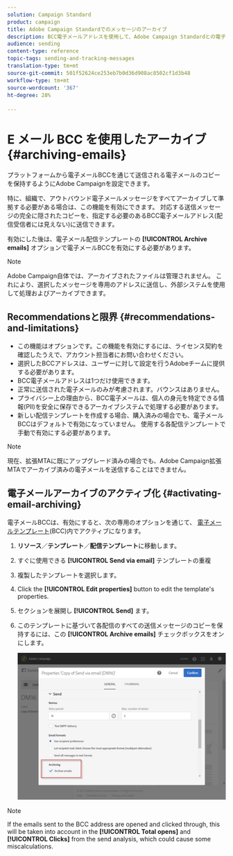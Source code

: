 ```yaml
---
solution: Campaign Standard
product: campaign
title: Adobe Campaign Standardでのメッセージのアーカイブ
description: BCC電子メールアドレスを使用して、Adobe Campaign Standardとの電子メールをアーカイブする方法を説明します。
audience: sending
content-type: reference
topic-tags: sending-and-tracking-messages
translation-type: tm+mt
source-git-commit: 501f52624ce253eb7b0d36d908ac8502cf1d3b48
workflow-type: tm+mt
source-wordcount: '367'
ht-degree: 28%

---
```



# E メール BCC を使用したアーカイブ{#archiving-emails}

プラットフォームから電子メールBCCを通じて送信される電子メールのコピーを保持するようにAdobe Campaignを設定できます。

特に、組織で、アウトバウンド電子メールメッセージをすべてアーカイブして準拠する必要がある場合は、この機能を有効にできます。 対応する送信メッセージの完全に隠されたコピーを、指定する必要のあるBCC電子メールアドレス(配信受信者には見えない)に送信できます。

有効にした後は、電子メール配信テンプレートの **[!UICONTROL Archive emails]** オプションで電子メールBCCを有効にする必要があります。

>[!NOTE]
>
>Adobe Campaign自体では、アーカイブされたファイルは管理されません。 これにより、選択したメッセージを専用のアドレスに送信し、外部システムを使用して処理およびアーカイブできます。

## Recommendationsと限界 {#recommendations-and-limitations}

* この機能はオプションです。この機能を有効にするには、ライセンス契約を確認したうえで、アカウント担当者にお問い合わせください。
* 選択したBCCアドレスは、ユーザーに対して設定を行うAdobeチームに提供する必要があります。
* BCC電子メールアドレスは1つだけ使用できます。
* 正常に送信された電子メールのみが考慮されます。バウンスはありません。
* プライバシー上の理由から、BCC電子メールは、個人の身元を特定できる情報(PII)を安全に保存できるアーカイブシステムで処理する必要があります。
* 新しい配信テンプレートを作成する場合、購入済みの場合でも、電子メールBCCはデフォルトで有効になっていません。 使用する各配信テンプレートで手動で有効にする必要があります。

>[!NOTE]
>
>現在、拡張MTAに既にアップグレード済みの場合でも、Adobe Campaign拡張MTAでアーカイブ済みの電子メールを送信することはできません。

## 電子メールアーカイブのアクティブ化 {#activating-email-archiving}

電子メールBCCは、有効にすると、次の専用のオプションを通じて、 [電子メールテンプレート](../../start/using/marketing-activity-templates.md)(BCC)内でアクティブになります。

1. **リソース**／**テンプレート**／**配信テンプレート**&#x200B;に移動します。
1. すぐに使用できる **[!UICONTROL Send via email]** テンプレートの重複
1. 複製したテンプレートを選択します。
1. Click the **[!UICONTROL Edit properties]** button to edit the template&#39;s properties.
1. セクションを展開し **[!UICONTROL Send]** ます。
1. このテンプレートに基づいて各配信のすべての送信メッセージのコピーを保持するには、この **[!UICONTROL Archive emails]** チェックボックスをオンにします。

   ![](assets/email_archiving.png)

>[!NOTE]
>
>If the emails sent to the BCC address are opened and clicked through, this will be taken into account in the **[!UICONTROL Total opens]** and **[!UICONTROL Clicks]** from the send analysis, which could cause some miscalculations.